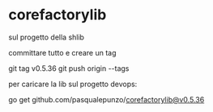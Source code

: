 # corefactorylib

sul progetto della shlib

committare tutto e creare un tag

git tag v0.5.36
git push origin --tags

per caricare la lib sul progetto devops:

go get github.com/pasqualepunzo/corefactorylib@v0.5.36
